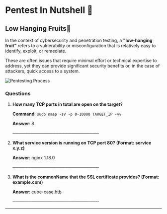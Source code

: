 # Pentest In Nutshell 🐞
## Low Hanging Fruits🥑
In the context of cybersecurity and penetration testing, a **"low-hanging fruit"** refers to a vulnerability or misconfiguration that is relatively easy to identify, exploit, or remediate.

These are often issues that require minimal effort or technical expertise to address, yet they can provide significant security benefits or, in the case of attackers, quick access to a system. 

![Pentesting Process](https://academy.hackthebox.com/storage/modules/296/0-PT-Process.jpg)

### Questions
1. **How many TCP ports in total are open on the target?**

	**Command**: ```sudo nmap -sV -p 0-10000 TARGET_IP -vv```

	**Answer**: 8
   
 	────────────────────────────

3. **What service version is running on TCP port 80? (Format: service x.y.z)**

   **Answer**: nginx 1.18.0

   ────────────────────────────

5. **What is the commonName that the SSL certificate provides? (Format: example.com)**

   **Answer**: cube-case.htb

   ────────────────────────────
---
